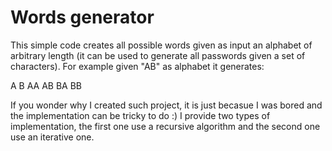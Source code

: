 # Words generator

This simple code creates all possible words given as input an alphabet of arbitrary length (it can be used to generate all passwords given a set of characters). 
For example given "AB" as alphabet it generates:

A
B
AA
AB
BA
BB

If you wonder why I created such project, it is just becasue I was bored and the implementation can be tricky to do :) I provide two types of implementation, the first one use a recursive algorithm and the second one use an iterative one.
